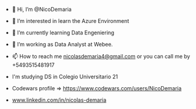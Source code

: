 - 👋 Hi, I’m @NicoDemaria
- 👀 I’m interested in learn the Azure Environment
- 🌱 I’m currently learning Data Engeniering
- 💞️ I’m working as Data Analyst at Webee.
- 📫 How to reach me nicolasdemaria4@gmail.com  or you can call me by +5493515481917
- I'm studying  DS in Colegio Universitario 21
- Codewars profile => https://www.codewars.com/users/NicoDemaria  

- www.linkedin.com/in/nicolas-demaria



<!---
NicoDemaria/NicoDemaria is a ✨ special ✨ repository because its `README.md` (this file) appears on your GitHub profile.
You can click the Preview link to take a look at your changes.


- Portafolio => https://nicodemaria.github.io/Portafolio/
--->
